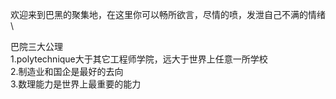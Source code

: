 欢迎来到巴黑的聚集地，在这里你可以畅所欲言，尽情的喷，发泄自己不满的情绪\

巴院三大公理\
1.polytechnique大于其它工程师学院，远大于世界上任意一所学校\
2.制造业和国企是最好的去向\
3.数理能力是世界上最重要的能力
